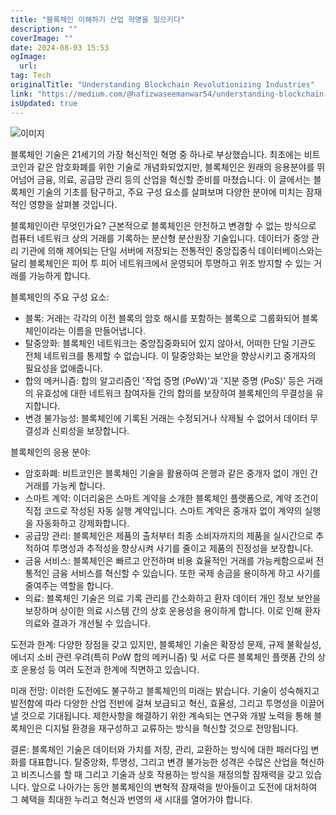 ```yaml
---
title: "블록체인 이해하기 산업 혁명을 일으키다"
description: ""
coverImage: ""
date: 2024-08-03 15:53
ogImage:
  url:
tag: Tech
originalTitle: "Understanding Blockchain Revolutionizing Industries"
link: "https://medium.com/@hafizwaseemanwar54/understanding-blockchain-revolutionizing-industries-017fe911e54a"
isUpdated: true
---
```


![이미지](/assets/img/UnderstandingBlockchainRevolutionizingIndustries_0.png)

블록체인 기술은 21세기의 가장 혁신적인 혁명 중 하나로 부상했습니다. 최초에는 비트코인과 같은 암호화폐를 위한 기술로 개념화되었지만, 블록체인은 원래의 응용분야를 뛰어넘어 금융, 의료, 공급망 관리 등의 산업을 혁신할 준비를 마쳤습니다. 이 글에서는 블록체인 기술의 기초를 탐구하고, 주요 구성 요소를 살펴보며 다양한 분야에 미치는 잠재적인 영향을 살펴볼 것입니다.

블록체인이란 무엇인가요? 근본적으로 블록체인은 안전하고 변경할 수 없는 방식으로 컴퓨터 네트워크 상의 거래를 기록하는 분산형 분산원장 기술입니다. 데이터가 중앙 관리 기관에 의해 제어되는 단일 서버에 저장되는 전통적인 중앙집중식 데이터베이스와는 달리 블록체인은 피어 투 피어 네트워크에서 운영되어 투명하고 위조 방지할 수 있는 거래를 가능하게 합니다.

블록체인의 주요 구성 요소:

<!-- seedividend - 사각형 -->

<ins class="adsbygoogle"
     style="display:block"
     data-ad-client="ca-pub-4877378276818686"
     data-ad-slot="1898504329"
     data-ad-format="auto"
     data-full-width-responsive="true"></ins>

<script>
     (adsbygoogle = window.adsbygoogle || []).push({});
</script>

- 블록: 거래는 각각의 이전 블록의 암호 해시를 포함하는 블록으로 그룹화되어 블록체인이라는 이름을 만들어냅니다.
- 탈중앙화: 블록체인 네트워크는 중앙집중화되어 있지 않아서, 어떠한 단일 기관도 전체 네트워크를 통제할 수 없습니다. 이 탈중앙화는 보안을 향상시키고 중개자의 필요성을 없애줍니다.
- 합의 메커니즘: 합의 알고리즘인 '작업 증명 (PoW)'과 '지분 증명 (PoS)' 등은 거래의 유효성에 대한 네트워크 참여자들 간의 합의를 보장하여 블록체인의 무결성을 유지합니다.
- 변경 불가능성: 블록체인에 기록된 거래는 수정되거나 삭제될 수 없어서 데이터 무결성과 신뢰성을 보장합니다.

블록체인의 응용 분야:

- 암호화폐: 비트코인은 블록체인 기술을 활용하여 은행과 같은 중개자 없이 개인 간 거래를 가능케 합니다.
- 스마트 계약: 이더리움은 스마트 계약을 소개한 블록체인 플랫폼으로, 계약 조건이 직접 코드로 작성된 자동 실행 계약입니다. 스마트 계약은 중개자 없이 계약의 실행을 자동화하고 강제화합니다.
- 공급망 관리: 블록체인은 제품의 출처부터 최종 소비자까지의 제품을 실시간으로 추적하여 투명성과 추적성을 향상시켜 사기를 줄이고 제품의 진정성을 보장합니다.
- 금융 서비스: 블록체인은 빠르고 안전하며 비용 효율적인 거래를 가능케함으로써 전통적인 금융 서비스를 혁신할 수 있습니다. 또한 국제 송금을 용이하게 하고 사기를 줄여주는 역할을 합니다.
- 의료: 블록체인 기술은 의료 기록 관리를 간소화하고 환자 데이터 개인 정보 보안을 보장하며 상이한 의료 시스템 간의 상호 운용성을 용이하게 합니다. 이로 인해 환자 의료와 결과가 개선될 수 있습니다.

도전과 한계: 다양한 장점을 갖고 있지만, 블록체인 기술은 확장성 문제, 규제 불확실성, 에너지 소비 관련 우려(특히 PoW 합의 메커니즘) 및 서로 다른 블록체인 플랫폼 간의 상호 운용성 등 여러 도전과 한계에 직면하고 있습니다.

<!-- seedividend - 사각형 -->

<ins class="adsbygoogle"
     style="display:block"
     data-ad-client="ca-pub-4877378276818686"
     data-ad-slot="1898504329"
     data-ad-format="auto"
     data-full-width-responsive="true"></ins>

<script>
     (adsbygoogle = window.adsbygoogle || []).push({});
</script>

미래 전망: 이러한 도전에도 불구하고 블록체인의 미래는 밝습니다. 기술이 성숙해지고 발전함에 따라 다양한 산업 전반에 걸쳐 보급되고 혁신, 효율성, 그리고 투명성을 이끌어낼 것으로 기대됩니다. 제한사항을 해결하기 위한 계속되는 연구와 개발 노력을 통해 블록체인은 디지털 환경을 재구성하고 교류하는 방식을 혁신할 것으로 전망됩니다.

결론: 블록체인 기술은 데이터와 가치를 저장, 관리, 교환하는 방식에 대한 패러다임 변화를 대표합니다. 탈중앙화, 투명성, 그리고 변경 불가능한 성격은 수많은 산업을 혁신하고 비즈니스를 할 때 그리고 기술과 상호 작용하는 방식을 재정의할 잠재력을 갖고 있습니다. 앞으로 나아가는 동안 블록체인의 변혁적 잠재력을 받아들이고 도전에 대처하여 그 혜택을 최대한 누리고 혁신과 번영의 새 시대를 열어가야 합니다.

